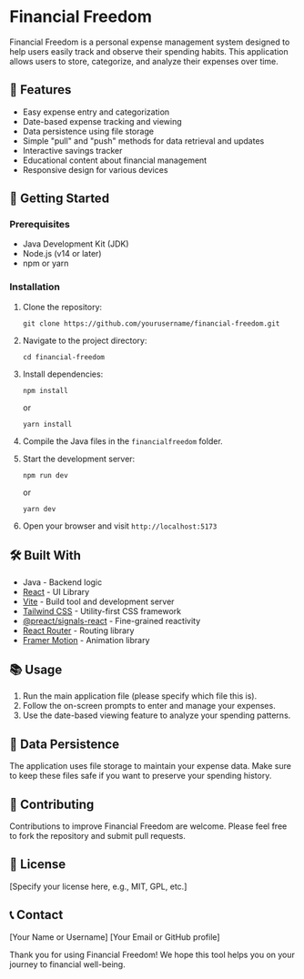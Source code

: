 # Financial Freedom

Financial Freedom is a personal expense management system designed to help users easily track and observe their spending habits. This application allows users to store, categorize, and analyze their expenses over time.

## 🌟 Features

- Easy expense entry and categorization
- Date-based expense tracking and viewing
- Data persistence using file storage
- Simple "pull" and "push" methods for data retrieval and updates
- Interactive savings tracker
- Educational content about financial management
- Responsive design for various devices

## 🚀 Getting Started

### Prerequisites

- Java Development Kit (JDK)
- Node.js (v14 or later)
- npm or yarn

### Installation

1. Clone the repository:
   ```
   git clone https://github.com/yourusername/financial-freedom.git
   ```

2. Navigate to the project directory:
   ```
   cd financial-freedom
   ```

3. Install dependencies:
   ```
   npm install
   ```
   or
   ```
   yarn install
   ```

4. Compile the Java files in the `financialfreedom` folder.

5. Start the development server:
   ```
   npm run dev
   ```
   or
   ```
   yarn dev
   ```

6. Open your browser and visit `http://localhost:5173`

## 🛠️ Built With

- Java - Backend logic
- [React](https://reactjs.org/) - UI Library
- [Vite](https://vitejs.dev/) - Build tool and development server
- [Tailwind CSS](https://tailwindcss.com/) - Utility-first CSS framework
- [@preact/signals-react](https://github.com/preactjs/signals) - Fine-grained reactivity
- [React Router](https://reactrouter.com/) - Routing library
- [Framer Motion](https://www.framer.com/motion/) - Animation library

## 📚 Usage

1. Run the main application file (please specify which file this is).
2. Follow the on-screen prompts to enter and manage your expenses.
3. Use the date-based viewing feature to analyze your spending patterns.

## 💾 Data Persistence

The application uses file storage to maintain your expense data. Make sure to keep these files safe if you want to preserve your spending history.

## 🤝 Contributing

Contributions to improve Financial Freedom are welcome. Please feel free to fork the repository and submit pull requests.

## 📝 License

[Specify your license here, e.g., MIT, GPL, etc.]

## 📞 Contact

[Your Name or Username]
[Your Email or GitHub profile]

Thank you for using Financial Freedom! We hope this tool helps you on your journey to financial well-being.
